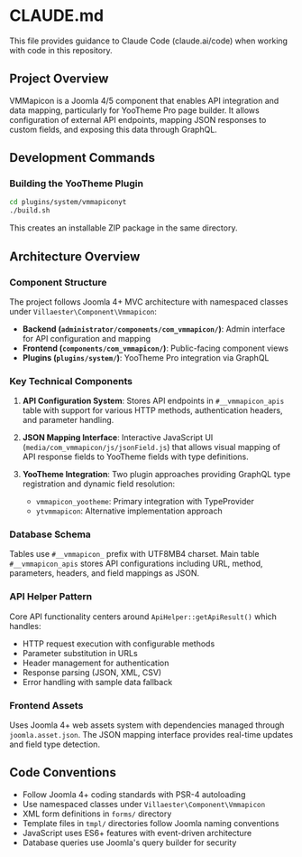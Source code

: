 # CLAUDE.md

This file provides guidance to Claude Code (claude.ai/code) when working with code in this repository.

## Project Overview

VMMapicon is a Joomla 4/5 component that enables API integration and data mapping, particularly for YooTheme Pro page builder. It allows configuration of external API endpoints, mapping JSON responses to custom fields, and exposing this data through GraphQL.

## Development Commands

### Building the YooTheme Plugin
```bash
cd plugins/system/vmmapiconyt
./build.sh
```
This creates an installable ZIP package in the same directory.

## Architecture Overview

### Component Structure
The project follows Joomla 4+ MVC architecture with namespaced classes under `Villaester\Component\Vmmapicon`:

- **Backend (`administrator/components/com_vmmapicon/`)**: Admin interface for API configuration and mapping
- **Frontend (`components/com_vmmapicon/`)**: Public-facing component views
- **Plugins (`plugins/system/`)**: YooTheme Pro integration via GraphQL

### Key Technical Components

1. **API Configuration System**: Stores API endpoints in `#__vmmapicon_apis` table with support for various HTTP methods, authentication headers, and parameter handling.

2. **JSON Mapping Interface**: Interactive JavaScript UI (`media/com_vmmapicon/js/jsonField.js`) that allows visual mapping of API response fields to YooTheme fields with type definitions.

3. **YooTheme Integration**: Two plugin approaches providing GraphQL type registration and dynamic field resolution:
   - `vmmapicon_yootheme`: Primary integration with TypeProvider
   - `ytvmmapicon`: Alternative implementation approach

### Database Schema
Tables use `#__vmmapicon_` prefix with UTF8MB4 charset. Main table `#__vmmapicon_apis` stores API configurations including URL, method, parameters, headers, and field mappings as JSON.

### API Helper Pattern
Core API functionality centers around `ApiHelper::getApiResult()` which handles:
- HTTP request execution with configurable methods
- Parameter substitution in URLs
- Header management for authentication
- Response parsing (JSON, XML, CSV)
- Error handling with sample data fallback

### Frontend Assets
Uses Joomla 4+ web assets system with dependencies managed through `joomla.asset.json`. The JSON mapping interface provides real-time updates and field type detection.

## Code Conventions

- Follow Joomla 4+ coding standards with PSR-4 autoloading
- Use namespaced classes under `Villaester\Component\Vmmapicon`
- XML form definitions in `forms/` directory
- Template files in `tmpl/` directories follow Joomla naming conventions
- JavaScript uses ES6+ features with event-driven architecture
- Database queries use Joomla's query builder for security
